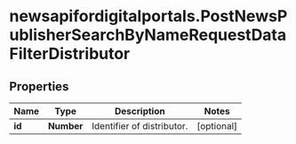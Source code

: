 # newsapifordigitalportals.PostNewsPublisherSearchByNameRequestDataFilterDistributor

## Properties

Name | Type | Description | Notes
------------ | ------------- | ------------- | -------------
**id** | **Number** | Identifier of distributor. | [optional] 


